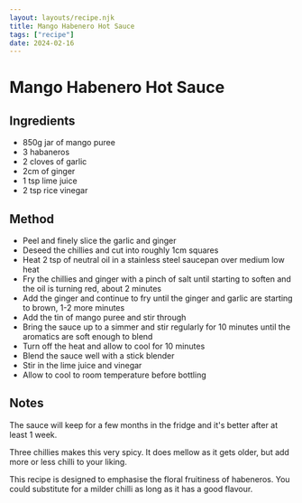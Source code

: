 ```yaml
---
layout: layouts/recipe.njk
title: Mango Habenero Hot Sauce
tags: ["recipe"]
date: 2024-02-16
---
```


# Mango Habenero Hot Sauce

## Ingredients

- 850g jar of mango puree
- 3 habaneros
- 2 cloves of garlic
- 2cm of ginger
- 1 tsp lime juice
- 2 tsp rice vinegar

## Method

- Peel and finely slice the garlic and ginger
- Deseed the chillies and cut into roughly 1cm squares
- Heat 2 tsp of neutral oil in a stainless steel saucepan over medium low heat
- Fry the chillies and ginger with a pinch of salt until starting to soften and the oil is turning red, about 2 minutes
- Add the ginger and continue to fry until the ginger and garlic are starting to brown, 1-2 more minutes
- Add the tin of mango puree and stir through
- Bring the sauce up to a simmer and stir regularly for 10 minutes until the aromatics are soft enough to blend
- Turn off the heat and allow to cool for 10 minutes
- Blend the sauce well with a stick blender
- Stir in the lime juice and vinegar
- Allow to cool to room temperature before bottling

## Notes

The sauce will keep for a few months in the fridge and it's better after at least 1 week.

Three chillies makes this very spicy.
It does mellow as it gets older, but add more or less chilli to your liking.

This recipe is designed to emphasise the floral fruitiness of habeneros.
You could substitute for a milder chilli as long as it has a good flavour.
